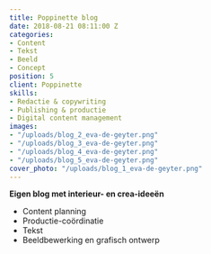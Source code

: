 ```yaml
---
title: Poppinette blog
date: 2018-08-21 08:11:00 Z
categories:
- Content
- Tekst
- Beeld
- Concept
position: 5
client: Poppinette
skills:
- Redactie & copywriting
- Publishing & productie
- Digital content management
images:
- "/uploads/blog_2_eva-de-geyter.png"
- "/uploads/blog_3_eva-de-geyter.png"
- "/uploads/blog_4_eva-de-geyter.png"
- "/uploads/blog_5_eva-de-geyter.png"
cover_photo: "/uploads/blog_1_eva-de-geyter.png"
---
```


**Eigen blog met interieur- en crea-ideeën**

* Content planning
* Productie-coördinatie
* Tekst
* Beeldbewerking en grafisch ontwerp